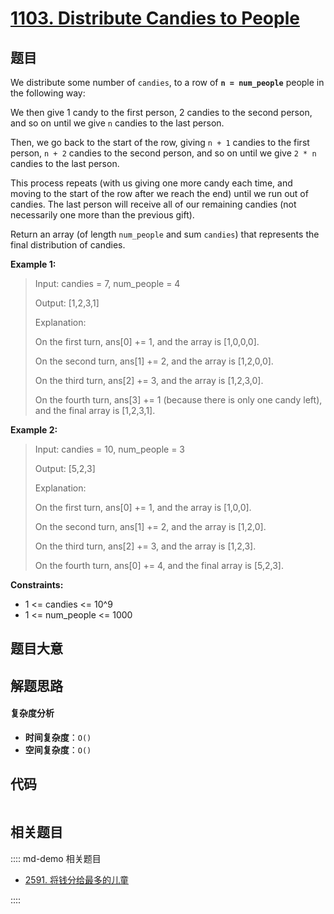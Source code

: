 # [1103. Distribute Candies to People](https://leetcode.com/problems/distribute-candies-to-people/)

## 题目

We distribute some number of `candies`, to a row of **`n = num_people`**
people in the following way:

We then give 1 candy to the first person, 2 candies to the second person, and
so on until we give `n` candies to the last person.

Then, we go back to the start of the row, giving `n + 1` candies to the first
person, `n + 2` candies to the second person, and so on until we give `2 * n`
candies to the last person.

This process repeats (with us giving one more candy each time, and moving to
the start of the row after we reach the end) until we run out of candies. The
last person will receive all of our remaining candies (not necessarily one
more than the previous gift).

Return an array (of length `num_people` and sum `candies`) that represents the
final distribution of candies.

**Example 1:**

> Input: candies = 7, num_people = 4
>
> Output: [1,2,3,1]
>
> Explanation:
>
> On the first turn, ans[0] += 1, and the array is [1,0,0,0].
>
> On the second turn, ans[1] += 2, and the array is [1,2,0,0].
>
> On the third turn, ans[2] += 3, and the array is [1,2,3,0].
>
> On the fourth turn, ans[3] += 1 (because there is only one candy left), and the final array is [1,2,3,1].

**Example 2:**

> Input: candies = 10, num_people = 3
>
> Output: [5,2,3]
>
> Explanation:
>
> On the first turn, ans[0] += 1, and the array is [1,0,0].
>
> On the second turn, ans[1] += 2, and the array is [1,2,0].
>
> On the third turn, ans[2] += 3, and the array is [1,2,3].
>
> On the fourth turn, ans[0] += 4, and the final array is [5,2,3].

**Constraints:**

- 1 <= candies <= 10^9
- 1 <= num_people <= 1000

## 题目大意

## 解题思路

#### 复杂度分析

- **时间复杂度**：`O()`
- **空间复杂度**：`O()`

## 代码

```javascript

```

## 相关题目

:::: md-demo 相关题目

- [2591. 将钱分给最多的儿童](https://leetcode.com/problems/distribute-money-to-maximum-children)

::::

